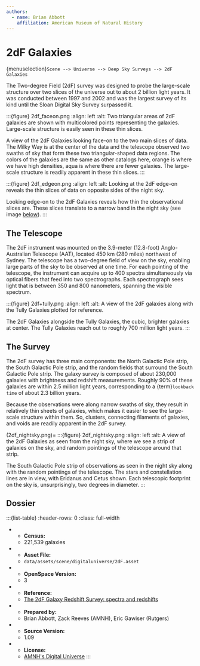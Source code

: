 ```yaml
---
authors:
  - name: Brian Abbott
    affiliation: American Museum of Natural History
---
```



# 2dF Galaxies

{menuselection}`Scene --> Universe --> Deep Sky Surveys --> 2dF Galaxies`


The Two-degree Field (2dF) survey was designed to probe the large-scale structure over two slices of the universe out to about 2 billion light years. It was conducted between 1997 and 2002 and was the largest survey of its kind until the Sloan Digital Sky Survey surpassed it.


:::{figure} 2df_faceon.png
:align: left
:alt: Two triangular areas of 2dF galaxies are shown with multicolored points representing the galaxies. Large-scale structure is easily seen in these thin slices.

A view of the 2dF Galaxies looking face-on to the two main slices of data. The Milky Way is at the center of the data and the telescope observed two swaths of sky that form these two triangular-shaped data regions. The colors of the galaxies are the same as other catalogs here, orange is where we have high densities, aqua is where there are fewer galaxies. The large-scale structure is readily apparent in these thin slices.
:::



:::{figure} 2df_edgeon.png
:align: left
:alt: Looking at the 2dF edge-on reveals the thin slices of data on opposite sides of the night sky.

Looking edge-on to the 2dF Galaxies reveals how thin the observational slices are. These slices translate to a narrow band in the night sky (see image [below](#2df_nightsky.png)).
:::



## The Telescope

The 2dF instrument was mounted on the 3.9-meter (12.8-foot) Anglo-Australian Telescope (AAT), located 450 km (280 miles) northwest of Sydney. The telescope has a two-degree field of view on the sky, enabling large parts of the sky to be observed at one time. For each pointing of the telescope, the instrument can acquire up to 400 spectra simultaneously via optical fibers that feed into two spectrographs. Each spectrograph sees light that is between 350 and 800 nanometers, spanning the visible spectrum.


:::{figure} 2df+tully.png
:align: left
:alt: A view of the 2dF galaxies along with the Tully Galaxies plotted for reference.

The 2dF Galaxies alongside the Tully Galaxies, the cubic, brighter galaxies at center. The Tully Galaxies reach out to roughly 700 million light years.
:::



## The Survey

The 2dF survey has three main components: the North Galactic Pole strip, the South Galactic Pole strip, and the random fields that surround the South Galactic Pole strip. The galaxy survey is composed of about 230,000 galaxies with brightness and redshift measurements. Roughly 90% of these galaxies are within 2.5 million light years, corresponding to a {term}`lookback time` of about 2.3 billion years.

Because the observations were along narrow swaths of sky, they result in relatively thin sheets of galaxies, which makes it easier to see the large-scale structure within them. So, clusters, connecting filaments of galaxies, and voids are readily apparent in the 2dF survey.


(2df_nightsky.png)=
:::{figure} 2df_nightsky.png
:align: left
:alt: A view of the 2dF Galaxies as seen from the night sky, where we see a strip of galaxies on the sky, and random pointings of the telescope around that strip.

The South Galactic Pole strip of observations as seen in the night sky along with the random pointings of the telescope. The stars and constellation lines are in view, with Eridanus and Cetus shown. Each telescopic footprint on the sky is, unsurprisingly, two degrees in diameter.
:::




## Dossier
:::{list-table}
:header-rows: 0
:class: full-width

* - **Census:**
  - 221,539 galaxies
* - **Asset File:**
  - `data/assets/scene/digitaluniverse/2dF.asset`
* - **OpenSpace Version:**
  - 3
* - **Reference:**
  - [The 2dF Galaxy Redshift Survey: spectra and redshifts](https://doi.org/10.1046/j.1365-8711.2001.04902.x)
* - **Prepared by:**
  - Brian Abbott, Zack Reeves (AMNH), Eric Gawiser (Rutgers)
* - **Source Version:**
  - 1.09
* - **License:**
  - [AMNH's Digital Universe](https://www.amnh.org/research/hayden-planetarium/digital-universe/download/digital-universe-license)
:::